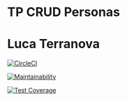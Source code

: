 # TP CRUD Personas
# Luca Terranova

[![CircleCI](https://dl.circleci.com/status-badge/img/gh/LucaTerranovaB/CRUDPersona/tree/main.svg?style=svg)](https://dl.circleci.com/status-badge/redirect/gh/LucaTerranovaB/CRUDPersona/tree/main)

[![Maintainability](https://api.codeclimate.com/v1/badges/a97a3c28ef604742854d/maintainability)](https://codeclimate.com/github/LucaTerranovaB/CRUDPersona/maintainability)

[![Test Coverage](https://api.codeclimate.com/v1/badges/a97a3c28ef604742854d/test_coverage)](https://codeclimate.com/github/LucaTerranovaB/CRUDPersona/test_coverage)